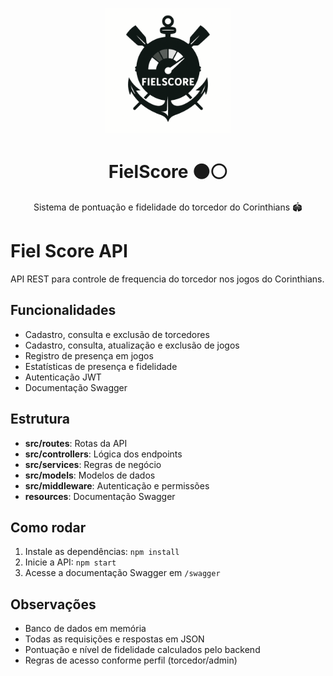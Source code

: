 <p align="center">
  <img src="assets/FS_Simbolo.png" alt="Logo FielScore" width="200"/>
</p>

<h1 align="center">FielScore ⚫⚪</h1>

<p align="center">
  Sistema de pontuação e fidelidade do torcedor do Corinthians 🏟️
</p>

# Fiel Score API

API REST para controle de frequencia do torcedor nos jogos do Corinthians.

## Funcionalidades
- Cadastro, consulta e exclusão de torcedores
- Cadastro, consulta, atualização e exclusão de jogos
- Registro de presença em jogos
- Estatísticas de presença e fidelidade
- Autenticação JWT
- Documentação Swagger

## Estrutura
- **src/routes**: Rotas da API
- **src/controllers**: Lógica dos endpoints
- **src/services**: Regras de negócio
- **src/models**: Modelos de dados
- **src/middleware**: Autenticação e permissões
- **resources**: Documentação Swagger

## Como rodar
1. Instale as dependências: `npm install`
2. Inicie a API: `npm start`
3. Acesse a documentação Swagger em `/swagger`

## Observações
- Banco de dados em memória
- Todas as requisições e respostas em JSON
- Pontuação e nível de fidelidade calculados pelo backend
- Regras de acesso conforme perfil (torcedor/admin)
